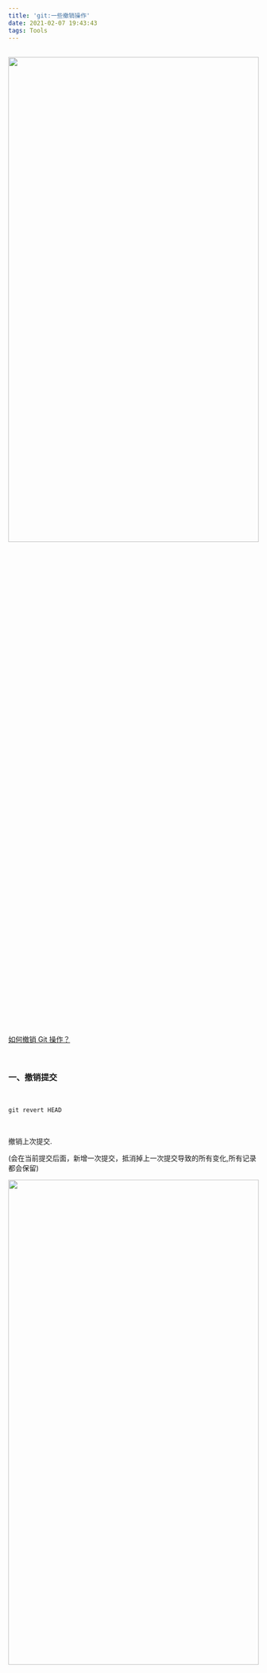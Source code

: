 ```yaml
---
title: 'git:一些撤销操作'
date: 2021-02-07 19:43:43
tags: Tools
---
```



<br>


<img src="git-一些撤销操作/0.png" width = 100% height = 50% /> 

<br>



[如何撤销 Git 操作？](http://www.ruanyifeng.com/blog/2019/12/git-undo.html)


<br>


### 一、撤销提交

<br>

`git revert HEAD`

<br>


撤销上次提交. 

(会在当前提交后面，新增一次提交，抵消掉上一次提交导致的所有变化,所有记录都会保留)



<img src="git-一些撤销操作/2.png" width = 100% height = 50% /> 


<img src="git-一些撤销操作/3.png" width = 100% height = 50% /> 



<br>


<img src="git-一些撤销操作/4.png" width = 100% height = 50% /> 


<img src="git-一些撤销操作/5.png" width = 100% height = 50% /> 




<br>


---


<br>


### 二、撤销某次merge

<br>


`git merge --abort`


<br>


---


<br>


### 三、替换上一次提交

<br>


`git commit --amend -m "新的提交信息"`

<img src="git-一些撤销操作/6.png" width = 100% height = 50% /> 


<img src="git-一些撤销操作/7.png" width = 100% height = 50% /> 


<br>


可以修改上一次的提交信息

<img src="git-一些撤销操作/8.png" width = 100% height = 50% /> 


<img src="git-一些撤销操作/9.png" width = 100% height = 50% /> 



<br>


<img src="git-一些撤销操作/10.png" width = 100% height = 50% /> 


<img src="git-一些撤销操作/11.png" width = 100% height = 50% /> 



<br>


---


<br>


### 四、从暂存区撤销文件

<br>

如果不小心使用了`git add`命令, 把一个文件本不想添加到暂存区的文件加到了暂存区，可用下面的命令撤销



`git rm --cached [filename]`



<img src="git-一些撤销操作/12.png" width = 100% height = 50% /> 





---


<br>



更多:


[Git的撤销和回滚命令总结](https://www.jianshu.com/p/38921d19ba0a)

[恢复GIT不同区域的修改](https://kingofamani.gitbooks.io/git-teach/content/chapter_2/repo.html)



<img src="git-一些撤销操作/1.png" width = 100% height = 50% /> 




